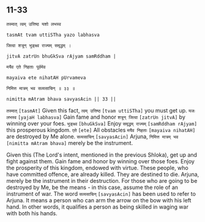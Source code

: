 ## <a name='_33'></a>11-33


```shloka-sa
तस्मात् त्वम् उत्तिष्ठ यशो लभस्व
```
```shloka-sa-hk
tasmAt tvam uttiSTha yazo labhasva
```
```shloka-sa
जित्वा शत्रून् भुङ्क्ष्व राज्यम् समृद्धम् ।
```
```shloka-sa-hk
jitvA zatrUn bhuGkSva rAjyam samRddham |
```
```shloka-sa
मयैव एते निहताः पूर्वमेव
```
```shloka-sa-hk
mayaiva ete nihatAH pUrvameva
```
```shloka-sa
निमित्त मात्रम् भव सव्यसाचिन् ॥ ३३ ॥
```
```shloka-sa-hk
nimitta mAtram bhava savyasAcin || 33 ||
```

`तस्मात्` `[tasmAt]` Given this fact, `त्वम् उत्तिष्ठ` `[tvam uttiSTha]` you must get up. `यजः लभस्व` `[yajaH labhasva]` Gain fame and honor `शत्रून् जित्वा` `[zatrUn jitvA]` by winning over your foes. `भुङ्क्ष्व` `[bhuGkSva]` Enjoy `समृद्धम् राज्यम्` `[samRddham rAjyam]` this prosperous kingdom. `एते` `[ete]` All obstacles `मयैव निहताः` `[mayaiva nihatAH]` are destroyed by Me alone. `सव्यसाचिन्` `[savyasAcin]` Arjuna, `निमित्त मात्रम् भव` `[nimitta mAtram bhava]` merely be the instrument.

Given this (The Lord's intent, mentioned in the previous Shloka), get up and fight against them. Gain fame and honor by winning over those foes. Enjoy the prosperity of this kingdom, endowed with virtue. 
These people, who have committed offence, are already killed. They are destined to die. Arjuna, merely be the instrument in their destruction. For those who are going to be destroyed by Me, be the means - in this case, assume the role of an instrument of war.
The word `सव्यसाचिन्` `[savyasAcin]` has been used to refer to Arjuna. It means a person who can arm the arrow on the bow with his left hand. In other words, it qualifies a person as being skilled in waging war with both his hands.

